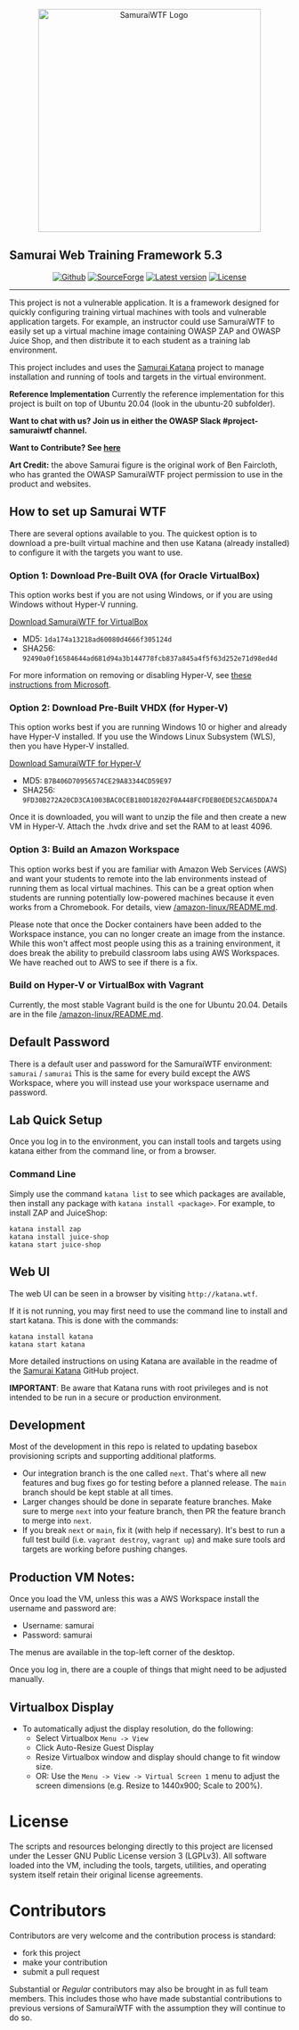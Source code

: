 <p align="center">
  <img alt="SamuraiWTF Logo" src="http://tiny.si/images/owasp_samurai_v3.png"  height="400"/>
</p>

## Samurai Web Training Framework 5.3

<p align="center">
  <a href="https://github.com/SamuraiWTF/samuraiwtf/releases"> <img alt="Github" src="https://img.shields.io/github/downloads/SamuraiWTF/samuraiwtf/total.svg?label=Github%20Downloads"/></a>
  <a href="https://github.com/SamuraiWTF/samuraiwtf"> <img alt="SourceForge" src="https://img.shields.io/sourceforge/dt/samurai.svg?label=%28Deprecated%29%20%20SourceForge%20Downloads"/></a>
  <a href="https://github.com/SamuraiWTF/samuraiwtf/releases"> <img alt="Latest version" src="https://img.shields.io/github/release/SamuraiWTF/samuraiwtf.svg" /></a>
  <a href="https://github.com/SamuraiWTF/samuraiwtf/blob/master/LICENSE" > <img alt="License" src="https://img.shields.io/badge/license-GPLv3-blue.svg" /></a> 
</p>

----

This project is not a vulnerable application. It is a framework designed for quickly configuring training virtual machines with tools and vulnerable application targets. 
For example, an instructor could use SamuraiWTF to easily set up a virtual machine image containing OWASP ZAP and OWASP Juice Shop, and then distribute it to each student as a training lab environment.

This project includes and uses the [Samurai Katana][samurai-katana-url] project to manage installation and running of tools and targets in the virtual environment. 

**Reference Implementation**
Currently the reference implementation for this project is built on top of Ubuntu 20.04 (look in the ubuntu-20 subfolder).

**Want to chat with us? Join us in either the OWASP Slack #project-samuraiwtf channel.**

**Want to Contribute? See [here](#Contributors)**

**Art Credit:** the above Samurai figure is the original work of Ben Faircloth, who has granted the OWASP SamuraiWTF project permission to use in the product and websites. 

## How to set up Samurai WTF
There are several options available to you. The quickest option is to download a pre-built virtual machine and then use Katana (already installed) to configure it with the targets you want to use.

### Option 1: Download Pre-Built OVA (for Oracle VirtualBox)
This option works best if you are not using Windows, or if you are using Windows without Hyper-V running.

[Download SamuraiWTF for VirtualBox](https://downloads-samuraiwtf-com.s3.us-west-2.amazonaws.com/SamuraiWTF.ova)
* MD5: `1da174a13218ad60080d4666f305124d`
* SHA256: `92490a0f16584644ad681d94a3b144778fcb837a845a4f5f63d252e71d98ed4d`

For more information on removing or disabling Hyper-V, see [these instructions from Microsoft](https://support.microsoft.com/en-us/help/3204980/virtualization-applications-do-not-work-together-with-hyper-v-device-g).

### Option 2: Download Pre-Built VHDX (for Hyper-V)
This option works best if you are running Windows 10 or higher and already have Hyper-V installed. If you use the Windows Linux Subsystem (WLS), then you have Hyper-V installed.

[Download SamuraiWTF for Hyper-V](https://downloads-samuraiwtf-com.s3.us-west-2.amazonaws.com/SamuraiWTF_HyperV.zip)
* MD5: `B7B406D70956574CE29A83344CD59E97`
* SHA256: `9FD30B272A20CD3CA1003BAC0CEB180D18202F0A448FCFDEB0EDE52CA65DDA74`

Once it is downloaded, you will want to unzip the file and then create a new VM in Hyper-V. Attach the .hvdx drive and set the RAM to at least 4096.

### Option 3: Build an Amazon Workspace 
This option works best if you are familiar with Amazon Web Services (AWS) and want your students to remote into the lab environments instead of running them as local virtual machines. This can be a great option when students are running potentially low-powered machines because it even works from a Chromebook. For details, view [/amazon-linux/README.md](https://github.com/SamuraiWTF/samuraiwtf/blob/main/amazon-linux/README.md).

Please note that once the Docker containers have been added to the Workspace instance, you can no longer create an image from the instance.  While this won't affect most people using this as a training environment, it does break the ability to prebuild classroom labs using AWS Workspaces.  We have reached out to AWS to see if there is a fix.


### Build on Hyper-V or VirtualBox with Vagrant
Currently, the most stable Vagrant build is the one for Ubuntu 20.04.  Details are in the file [/amazon-linux/README.md](https://github.com/SamuraiWTF/samuraiwtf/blob/main/ubuntu-20/README.md).

## Default Password
There is a default user and password for the SamuraiWTF environment: `samurai` / `samurai`
This is the same for every build except the AWS Workspace, where you will instead use your workspace username and password.

## Lab Quick Setup
Once you log in to the environment, you can install tools and targets using katana either from the command line, or from a browser.

### Command Line
Simply use the command `katana list` to see which packages are available, then install any package with `katana install <package>`. For example, to install ZAP and JuiceShop:

```shell script
katana install zap
katana install juice-shop
katana start juice-shop
```

## Web UI
The web UI can be seen in a browser by visiting `http://katana.wtf`.

If it is not running, you may first need to use the command line to install and start katana. This is done with the commands:
```shell script
katana install katana
katana start katana
```

More detailed instructions on using Katana are available in the readme of the [Samurai Katana][samurai-katana-url] GitHub project.

**IMPORTANT**: Be aware that Katana runs with root privileges and is not intended to be run in a secure or production environment.

## Development
Most of the development in this repo is related to updating basebox provisioning scripts and supporting additional platforms.


- Our integration branch is the one called `next`. That's where all new features and bug fixes go for testing before a planned release.  The `main` branch should be kept stable at all times.
- Larger changes should be done in separate feature branches.  Make sure to merge `next` into your feature branch, then PR the feature branch to merge into `next`.
- If you break `next` or `main`, fix it (with help if necessary). It's best to run a full test build (i.e. `vagrant destroy`, `vagrant up`) and make sure tools ard targets are working before pushing changes.

## Production VM Notes:
Once you load the VM, unless this was a AWS Workspace install the username and password are:

- Username: samurai
- Password: samurai

The menus are available in the top-left corner of the desktop.

Once you log in, there are a couple of things that might need to be adjusted manually.

## Virtualbox Display
- To automatically adjust the display resolution, do the following:
	- Select Virtualbox `Menu -> View`
	- Click Auto-Resize Guest Display
	- Resize Virtualbox window and display should change to fit window size.
	- OR: Use the `Menu -> View -> Virtual Screen 1` menu to adjust the screen dimensions (e.g. Resize to 1440x900; Scale to 200%). 

# License
The scripts and resources belonging directly to this project are licensed under the Lesser GNU Public License version 3 (LGPLv3).
All software loaded into the VM, including the tools, targets, utilities, and operating system itself retain their original license agreements.


# Contributors
Contributors are very welcome and the contribution process is standard:

  * fork this project
  * make your contribution
  * submit a pull request
  
Substantial or *Regular* contributors may also be brought in as full team members. This includes those who have made substantial contributions to previous versions of SamuraiWTF with the assumption they will continue to do so.

[samurai-katana-url]: https://github.com/SamuraiWTF/katana
